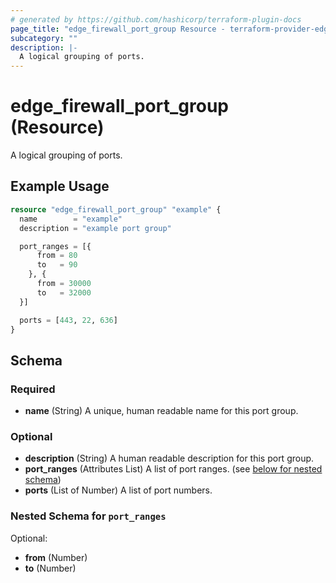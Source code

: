 ```yaml
---
# generated by https://github.com/hashicorp/terraform-plugin-docs
page_title: "edge_firewall_port_group Resource - terraform-provider-edge"
subcategory: ""
description: |-
  A logical grouping of ports.
---
```


# edge_firewall_port_group (Resource)

A logical grouping of ports.

## Example Usage

```terraform
resource "edge_firewall_port_group" "example" {
  name        = "example"
  description = "example port group"

  port_ranges = [{
      from = 80
      to   = 90
    }, {
      from = 30000
      to   = 32000
  }]

  ports = [443, 22, 636]
}
```

<!-- schema generated by tfplugindocs -->
## Schema

### Required

- **name** (String) A unique, human readable name for this port group.

### Optional

- **description** (String) A human readable description for this port group.
- **port_ranges** (Attributes List) A list of port ranges. (see [below for nested schema](#nestedatt--port_ranges))
- **ports** (List of Number) A list of port numbers.

<a id="nestedatt--port_ranges"></a>
### Nested Schema for `port_ranges`

Optional:

- **from** (Number)
- **to** (Number)


